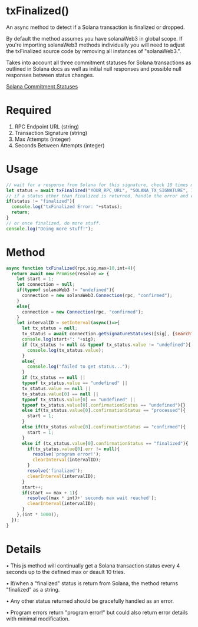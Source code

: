 # txFinalized()
An async method to detect if a Solana transaction is finalized or dropped.

By default the method assumes you have solanaWeb3 in global scope. If you're importing solanaWeb3 methods individually you will need to adjust the txFinalized source code by removing all instances of "solanaWeb3.".  

Takes into account all three commitment statuses for Solana transactions as outlined in Solana docs as well as initial null responses and possible null responses between status changes. 

[Solana Commitment Statuses](https://docs.solanalabs.com/consensus/commitments)

# Required
1. RPC Endpoint URL (string)
2. Transaction Signature (string)
3. Max Attempts (integer)
4. Seconds Between Attempts (integer)

# Usage
```javascript
// wait for a response from Solana for this signature, check 10 times max, and pause 4 seconds between checks.
let status = await txFinalized("YOUR_RPC_URL", "SOLANA_TX_SIGNATURE", 10, 4);
// if a status other than finalized is returned, handle the error and exit.
if(status != "finalized"){
  console.log("txFinalized Error: "+status);
  return;
}
// or once finalized, do more stuff.
console.log("Doing more stuff!");
```

# Method
```javascript
async function txFinalized(rpc,sig,max=10,int=4){
  return await new Promise(resolve => {
    let start = 1;
    let connection = null;
    if(typeof solanaWeb3 != "undefined"){
      connection = new solanaWeb3.Connection(rpc, "confirmed");
    }
    else{
      connection = new Connection(rpc, "confirmed");
    }
    let intervalID = setInterval(async()=>{
      let tx_status = null;
      tx_status = await connection.getSignatureStatuses([sig], {searchTransactionHistory: true,});
      console.log(start+": "+sig);
      if (tx_status != null && typeof tx_status.value != "undefined"){ 
        console.log(tx_status.value);
      }
      else{
        console.log("failed to get status...");
      }
      if (tx_status == null || 
      typeof tx_status.value == "undefined" || 
      tx_status.value == null || 
      tx_status.value[0] == null || 
      typeof tx_status.value[0] == "undefined" || 
      typeof tx_status.value[0].confirmationStatus == "undefined"){} 
      else if(tx_status.value[0].confirmationStatus == "processed"){
        start = 1;
      }
      else if(tx_status.value[0].confirmationStatus == "confirmed"){
        start = 1;
      }
      else if (tx_status.value[0].confirmationStatus == "finalized"){
        if(tx_status.value[0].err != null){
          resolve('program error!');
          clearInterval(intervalID);
        }
        resolve('finalized');
        clearInterval(intervalID);
      }
      start++;
      if(start == max + 1){
        resolve((max * int)+' seconds max wait reached');
        clearInterval(intervalID);
      }
    },(int * 1000));
  });  
}
```

# Details

• This js method will continually get a Solana transaction status every 4 seconds up to the defined max or deault 10 tries.

• If/when a "finalized" status is return from Solana, the method returns "finalized" as a string.

• Any other status returned should be gracefully handled as an error.

• Program errors return "program error!" but could also return error details with minimal modification.
